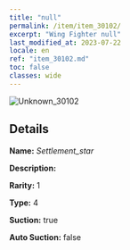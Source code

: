 ```yaml
---
title: "null"
permalink: /item/item_30102/
excerpt: "Wing Fighter null"
last_modified_at: 2023-07-22
locale: en
ref: "item_30102.md"
toc: false
classes: wide
---
```



 ![Unknown_30102](/images/item/Settlement_star_p.png)



## Details

 **Name:** *Settlement_star* 

 **Description:** 

 **Rarity:** 1 

 **Type:** 4 

 **Suction:** true 

 **Auto Suction:** false 



